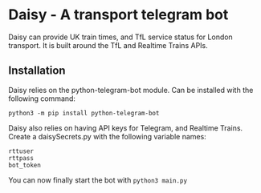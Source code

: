 # Daisy - A transport telegram bot

Daisy can provide UK train times, and TfL service status for London transport. It is built around the TfL and Realtime Trains APIs.

## Installation
Daisy relies on the python-telegram-bot module. Can be installed with the following command:

`python3 -m pip install python-telegram-bot`

Daisy also relies on having API keys for Telegram, and Realtime Trains. Create a daisySecrets.py with the following variable names:

```
rttuser
rttpass
bot_token
```

You can now finally start the bot with `python3 main.py`